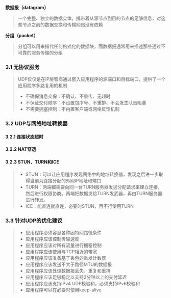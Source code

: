 **数据报（datagram）**
> 一个完整、独立的数据实体，携带着从源节点到目的节点的足够信息，对这些节点之前的数据交换和传输网络没有依赖

**分组（packet）**
> 分组可以用来指代任何格式化的数据块，而数据报通常用来描述那些通过不可靠的服务传输的分组

### 3.1 无协议服务
> UDP仅仅是在IP层智商通过嵌入应用程序的源端口和目标端口，提供了一个应用程序多路复用的机制
> - 不确保消息交保：不确认、不重传、无超时
> - 不保证交付顺序：不设置包序号、不重排、不会发生队首阻塞
> - 不需要拥塞控制：不内置客户端或网络反馈机制

### 3.2 UDP与网络地址转换器
#### 3.2.1 连接状态超时
#### 3.2.2 NAT穿透
#### 3.2.3 STUN、TURN和ICE
> - STUN：可以让应用程序发现网络中的地址转换器，发现之后进一步取得当前为连接分配的外网IP地址和端口
> - TURN：两端都需要向同一台TURN服务器发送分配请求来建立连接，然后进行权限协商。两端把数据发给TURN发武器，再由TURN服务器进行转发。
> - ICE：能直连就直连，必要时STUN，再不行使用TURN

### 3.3 针对UDP的优化建议
> - 应用程序必须容忍各种因特网路径条件
> - 应用程序应该控制传输速度
> - 应用程序应该对所有流量进行拥塞控制
> - 应用程序应该使用与TCP相近的带宽
> - 应用程序应该准备基于丢包的重发计数器
> - 应用程序应该发送不大于路径MTU的数据报
> - 应用程序应该处理数据报丢失、重复和重排
> - 应用程序应该足够稳定以支持2分钟以上的交付延迟
> - 应用程序应该支持IPv4 UDP校验和，必须支持IPv6校验和
> - 应用程序可以在必要时使用keep-alive